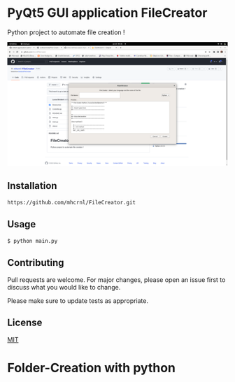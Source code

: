 # PyQt5 GUI application FileCreator
Python project to automate file creation !

![foto](img/01_img.png)
## Installation
```
https://github.com/mhcrnl/FileCreator.git
```

## Usage
```python
$ python main.py
```

## Contributing
Pull requests are welcome. For major changes, please open an issue first to discuss what you would like to change.

Please make sure to update tests as appropriate.

## License
[MIT](https://choosealicense.com/licenses/mit/)


# Folder-Creation with python
